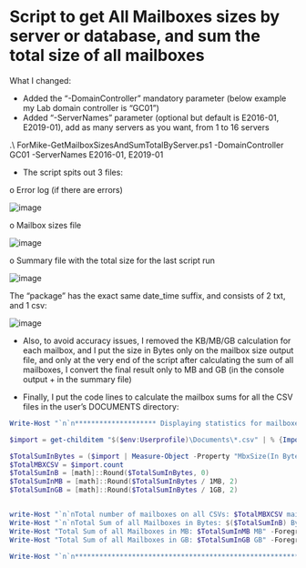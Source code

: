 # Script to get All  Mailboxes sizes by server or database, and sum the total size of all mailboxes
What I changed:

-	Added the “-DomainController” mandatory parameter (below example my Lab domain controller is “GC01”)
-	Added “-ServerNames” parameter (optional but default is E2016-01, E2019-01), add as many servers as you want, from 1 to 16 servers

.\ ForMike-GetMailboxSizesAndSumTotalByServer.ps1 -DomainController GC01 -ServerNames E2016-01, E2019-01 

-	The script spits out 3 files:

o	Error log (if there are errors)

 ![image](https://github.com/SammyKrosoft/Get-All-Mailboxes-sizes-by-database-and-sum-the-total-size-of-all-mailboxes/assets/33433229/26bef11c-5c20-4439-b66c-0e2aee8b5845)


o	Mailbox sizes file

 ![image](https://github.com/SammyKrosoft/Get-All-Mailboxes-sizes-by-database-and-sum-the-total-size-of-all-mailboxes/assets/33433229/ed45f72d-99ca-4911-bc2e-7894eee58066)


o	Summary file with the total size for the last script run

 ![image](https://github.com/SammyKrosoft/Get-All-Mailboxes-sizes-by-database-and-sum-the-total-size-of-all-mailboxes/assets/33433229/f4e44588-9e50-4f7f-8d37-71f7fd362661)



The “package” has the exact same date_time suffix, and consists of 2 txt, and 1 csv:

 ![image](https://github.com/SammyKrosoft/Get-All-Mailboxes-sizes-by-database-and-sum-the-total-size-of-all-mailboxes/assets/33433229/f00c49d9-7e0b-4d6f-bb5c-96b01f7803d1)


-	Also, to avoid accuracy issues, I removed the KB/MB/GB calculation for each mailbox, and I put the size in Bytes only on the mailbox size output file, and only at the very end of the script after calculating the sum of all mailboxes, I convert the final result only to MB and GB (in the console output + in the summary file)

-	Finally, I put the code lines to calculate the mailbox sums for all the CSV files in the user’s DOCUMENTS directory:

```powershell
Write-Host "`n`n******************** Displaying statistics for mailboxes information on ALL CSVs in the current directorty ********************"

$import = get-childitem "$($env:Userprofile)\Documents\*.csv" | % {Import-Csv $_}

$TotalSumInBytes = ($import | Measure-Object -Property "MbxSize(In Bytes)" -Sum).sum
$TotalMBXCSV = $import.count
$TotalSumInB = [math]::Round($TotalSumInBytes, 0)
$TotalSumInMB = [math]::Round($TotalSumInBytes / 1MB, 2)
$TotalSumInGB = [math]::Round($TotalSumInBytes / 1GB, 2)


write-Host "`n`nTotal number of mailboxes on all CSVs: $TotalMBXCSV mailboxes" -BackgroundColor Yellow -ForegroundColor blue
Write-Host "`n`nTotal Sum of all Mailboxes in Bytes: $($TotalSumInB) Bytes" -ForegroundColor Green -BackgroundColor Blue
Write-Host "Total Sum of all Mailboxes in MB: $TotalSumInMB MB" -ForegroundColor Yellow -BackgroundColor Blue
Write-Host "Total Sum of all Mailboxes in GB: $TotalSumInGB GB" -ForegroundColor White -BackgroundColor Blue

Write-Host "`n`n*******************************************************************************************************************************"
```
